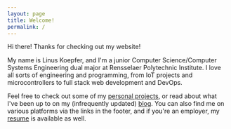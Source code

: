 ```yaml
---
layout: page
title: Welcome!
permalink: /
---
```

Hi there! 
Thanks for checking out my website! 

My name is Linus Koepfer, and I'm
a junior Computer Science/Computer Systems Engineering dual major at Rensselaer
Polytechnic Institute. I love all sorts of engineering and programming, from
IoT projects and microcontrollers to full stack web development and DevOps.

Feel free to check out some of my [personal projects](/projects), or read about
what I've been up to on my (infrequently updated) [blog](/blog). You can also
find me on various platforms via the links in the footer, and if you're an
employer, my [resume](/resume/Linus_Koepfer_Resume.pdf) is available as well.
